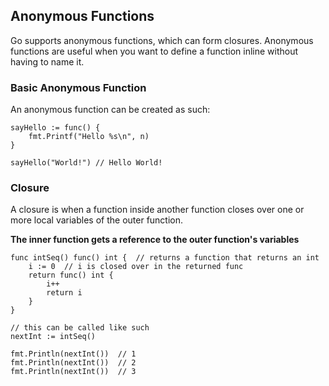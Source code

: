 ## Anonymous Functions

Go supports anonymous functions, which can form closures.
Anonymous functions are useful when you want to define a function inline without having to name it.

### Basic Anonymous Function

An anonymous function can be created as such:
```aiignore
sayHello := func() {
    fmt.Printf("Hello %s\n", n)
}

sayHello("World!") // Hello World!
```

### Closure

A closure is when a function inside another function closes over one or more 
local variables of the outer function.

**The inner function gets a reference to the outer function's variables**

```aiignore
func intSeq() func() int {  // returns a function that returns an int
    i := 0  // i is closed over in the returned func
    return func() int {
        i++
        return i
    }
}

// this can be called like such
nextInt := intSeq()

fmt.Println(nextInt())  // 1
fmt.Println(nextInt())  // 2
fmt.Println(nextInt())  // 3
```